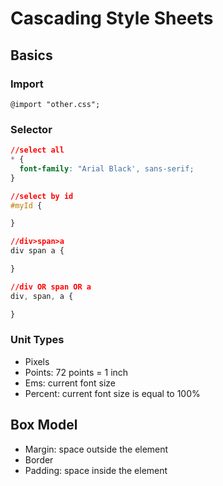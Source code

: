 # Cascading Style Sheets

## Basics
### Import
```
@import "other.css";
```
### Selector
```css
//select all
* {
  font-family: "Arial Black', sans-serif;
}

//select by id
#myId {

}

//div>span>a
div span a {

}

//div OR span OR a
div, span, a {

}
```
### Unit Types
- Pixels
- Points: 72 points = 1 inch
- Ems: current font size
- Percent: current font size is equal to 100%

## Box Model
- Margin: space outside the element
- Border
- Padding: space inside the element

